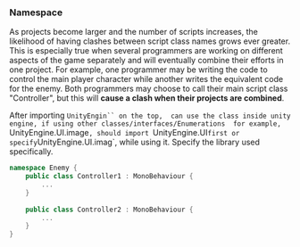 ### Namespace

As projects become larger and the number of scripts
increases, the likelihood of having clashes between script class names grows ever greater. This is especially true when several programmers are working on different aspects of the game separately and will eventually combine their efforts in one project. For example, one programmer may be writing the code to control the main player character while another writes the equivalent code for the enemy. Both programmers may choose to call their main script class "Controller", but this will **cause a clash when their projects are combined**.
 

After importing `UnityEngin`` on the top,  can use the class inside unity engine, if using other classes/interfaces/Enumerations 
for example, `UnityEngine.UI.image`, should import `UnityEngine.UI` first or specify `UnityEngine.UI.imag`, while using it. 
Specify the library used specifically.

```cs
namespace Enemy {
    public class Controller1 : MonoBehaviour {
        ...
    }
    
    public class Controller2 : MonoBehaviour {
        ...
    }
}

```
